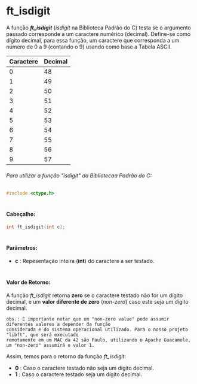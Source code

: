 # ft_isdigit

A função __*ft_isdigit*__ (_isdigit_ na Biblioteca Padrão do C) testa se o argumento passado corresponde a um caractere numérico (decimal). Define-se como dígito decimal, para essa função, um caractere que corresponda a um número de 0 a 9 (contando o 9) usando como base a Tabela ASCII.

**Caractere** | **Decimal** |
--------------|-------------|
0 | 48
1 | 49
2 | 50
3 | 51
4 | 52
5 | 53
6 | 54
7 | 55
8 | 56
9 | 57

###### Para utilizar a função "_isdigit_" da Bibliotecaa Padrão do C:
~~~c
#include <ctype.h>
~~~


#
#### Cabeçalho:
~~~c
int	ft_isdigit(int c);
~~~

#
#### Parâmetros:
 * **c** : Repesentação inteira (**int**) do caractere a ser testado.

#
#### Valor de Retorno:
A função *ft_isdigit* retorna **zero** se o caractere testado não for um dígito decimal, e um **valor diferente de zero** (*non-zero*) caso este seja um dígito decimal.

	obs.: É importante notar que um "non-zero value" pode assumir diferentes valores a depender da função
	considerada e do sistema operacional utilizado. Para o nosso projeto "libft", que será executado
	remotamente em um MAC da 42 são Paulo, utilizando o Apache Guacamole, um "non-zero" assumirá o valor 1.

Assim, temos para o retorno da função *ft_isdigit*:
* **0** : Caso o caractere testado não seja um dígito decimal.
* **1** : Caso o caractere testado seja um dígito decimal.

